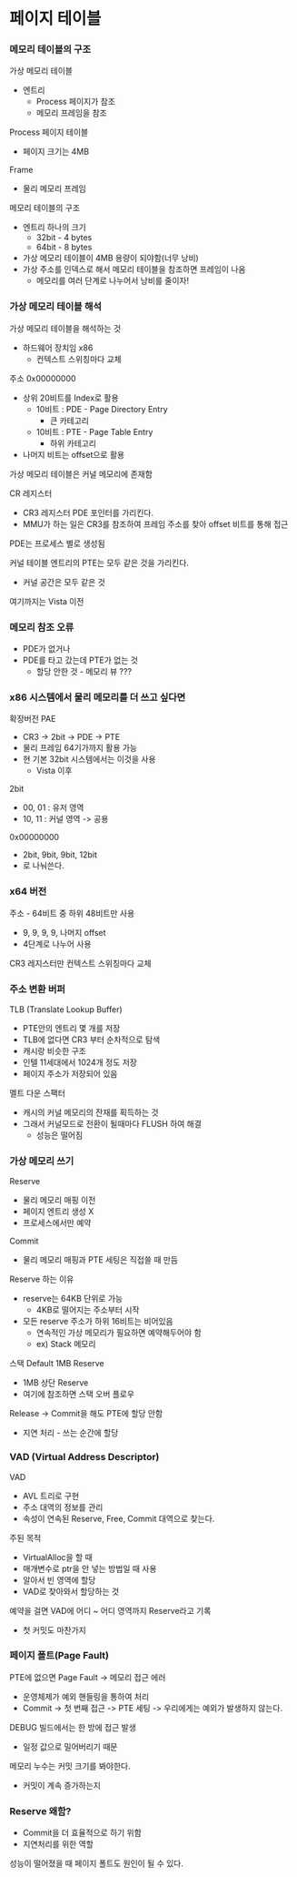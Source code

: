 # 페이지 테이블
### 메모리 테이블의 구조
가상 메모리 테이블
* 엔트리
  * Process 페이지가 참조
  * 메모리 프레임을 참조

Process 페이지 테이블
* 페이지 크기는 4MB

Frame
* 물리 메모리 프레임

메모리 테이블의 구조
* 엔트리 하나의 크기
  * 32bit - 4 bytes
  * 64bit - 8 bytes
* 가상 메모리 테이블이 4MB 용량이 되야함(너무 낭비)
* 가상 주소를 인덱스로 해서 메모리 테이블을 참조하면 프레임이 나옴
  * 메모리를 여러 단계로 나누어서 낭비를 줄이자!

### 가상 메모리 테이블 해석

가상 메모리 테이블을 해석하는 것
* 하드웨어 장치임 x86
  * 컨텍스트 스위칭마다 교체

주소 0x00000000
* 상위 20비트를 Index로 활용
  * 10비트 : PDE - Page Directory Entry
    * 큰 카테고리
  * 10비트 : PTE - Page Table Entry
    * 하위 카테고리
* 나머지 비트는 offset으로 활용

가상 메모리 테이블은 커널 메모리에 존재함

CR 레지스터
* CR3 레지스터 PDE 포인터를 가리킨다.
* MMU가 하는 일은 CR3를 참조하여 프레임 주소를 찾아 offset 비트를 통해 접근

PDE는 프로세스 별로 생성됨

커널 테이블 엔트리의 PTE는 모두 같은 것을 가리킨다.
  * 커널 공간은 모두 같은 것

여기까지는 Vista 이전

### 메모리 참조 오류
* PDE가 없거나
* PDE를 타고 갔는데 PTE가 없는 것
  * 할당 안한 것 - 메모리 뷰 ???

### x86 시스템에서 물리 메모리를 더 쓰고 싶다면
확장버전 PAE
* CR3 -> 2bit -> PDE -> PTE
* 물리 프레임 64기가까지 활용 가능
* 현 기본 32bit 시스템에서는 이것을 사용
  * Vista 이후

2bit
* 00, 01 : 유저 영역
* 10, 11 : 커널 영역 -> 공용

0x00000000
* 2bit, 9bit, 9bit, 12bit
* 로 나눠쓴다.

### x64 버전

주소 - 64비트 중 하위 48비트만 사용
* 9, 9, 9, 9, 나머지 offset
* 4단계로 나누어 사용

CR3 레지스터만 컨텍스트 스위칭마다 교체

### 주소 변환 버퍼
TLB (Translate Lookup Buffer)
* PTE안의 엔트리 몇 개를 저장
* TLB에 없다면 CR3 부터 순차적으로 탐색
* 캐시랑 비슷한 구조
* 인텔 11세대에서 1024개 정도 저장
* 페이지 주소가 저장되어 있음

멜트 다운 스팩터
* 캐시의 커널 메모리의 잔재를 획득하는 것
* 그래서 커널모드로 전환이 될때마다 FLUSH 하여 해결
  * 성능은 떨어짐

### 가상 메모리 쓰기
Reserve
* 물리 메모리 매핑 이전
* 페이지 엔트리 생성 X
* 프로세스에서만 예약

Commit
* 물리 메모리 매핑과 PTE 세팅은 직접쓸 때 만듬

Reserve 하는 이유
* reserve는 64KB 단위로 가능
  * 4KB로 떨어지는 주소부터 시작
* 모든 reserve 주소가 하위 16비트는 비어있음
  * 연속적인 가상 메모리가 필요하면 예약해두어야 함
  * ex) Stack 메모리

스택 Default 1MB Reserve
* 1MB 상단 Reserve
* 여기에 참조하면 스택 오버 플로우

Release -> Commit을 해도 PTE에 할당 안함
* 지연 처리 - 쓰는 순간에 할당

### VAD (Virtual Address Descriptor)
VAD
* AVL 트리로 구현
* 주소 대역의 정보를 관리
* 속성이 연속된 Reserve, Free, Commit 대역으로 찾는다.

주된 목적
* VirtualAlloc을 할 때
* 매개변수로 ptr을 안 넣는 방법일 때 사용
* 알아서 빈 영역에 할당
* VAD로 찾아와서 할당하는 것

예약을 걸면 VAD에 어디 ~ 어디 영역까지 Reserve라고 기록
* 첫 커밋도 마찬가지

### 페이지 폴트(Page Fault)
PTE에 없으면 Page Fault -> 메모리 접근 에러
* 운영체제가 예외 핸들링을 통하여 처리
* Commit -> 첫 번째 접근 -> PTE 세팅 -> 우리에게는 예외가 발생하지 않는다.

DEBUG 빌드에서는 한 방에 접근 발생
* 일정 값으로 밀어버리기 때문

메모리 누수는 커밋 크기를 봐야한다.
* 커밋이 계속 증가하는지

### Reserve 왜함?
* Commit을 더 효율적으로 하기 위함
* 지연처리를 위한 역할

성능이 떨어졌을 때 페이지 폴트도 원인이 될 수 있다.